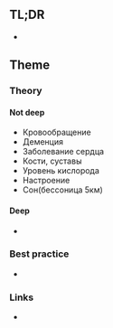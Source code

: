 ## TL;DR
- 

## Theme
### Theory
#### Not deep
- Кровообращение
- Деменция
- Заболевание сердца
- Кости, суставы
- Уровень кислорода
- Настроение
- Сон(бессоница 5км)

#### Deep
- 

### Best practice
- 

### Links
- []()